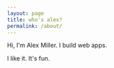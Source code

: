 ```yaml
---
layout: page
title: who's alex?
permalink: /about/
---
```


Hi, I'm Alex Miller. I build web apps. 

I like it. It's fun.
